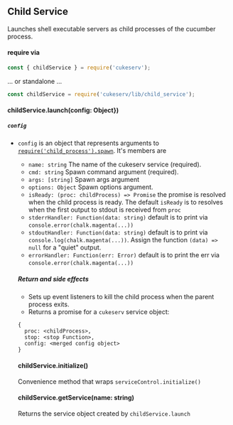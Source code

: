 ## Child Service

Launches shell executable servers as child processes of the cucumber process.

#### require via

```javascript
const { childService } = require('cukeserv');
```
... or standalone ...

```javascript
const childService = require('cukeserv/lib/child_service');
```


#### childService.launch(config: Object})

##### `config`

- `config` is an object that represents arguments to [`require('child_process').spawn`](https://nodejs.org/api/child_process.html#child_process_child_process_spawn_command_args_options). It's members are
   - `name: string` The name of the cukeserv service (required).
   - `cmd: string` Spawn command argument (required).
   - `args: [string]` Spawn args argument
   - `options: Object` Spawn options argument.
   - `isReady: (proc: childProcess) => Promise` the promise is resolved when the child process is ready. The default `isReady` is to resolves when the first output to stdout is received from `proc`
   - `stderrHandler: Function(data: string)` default is to print via `console.error(chalk.magenta(...))`
   - `stdoutHandler: Function(data: string)` default is to print via `console.log(chalk.magenta(...))`. Assign the function `(data) => null` for a "quiet" output.
   - `errorHandler: Function(err: Error)` default is to print the err via `console.error(chalk.magenta(...))`

   ##### Return and side effects

   - Sets up event listeners to kill the child process when the parent process exits.
   - Returns a promise for a `cukeserv` service object:

   ```
   {
     proc: <childProcess>,
     stop: <stop Function>,
     config: <merged config object>
   }
   ```

   #### childService.initialize()

   Convenience method that wraps `serviceControl.initialize()`

   #### childService.getService(name: string)

   Returns the service object created by `childService.launch`
